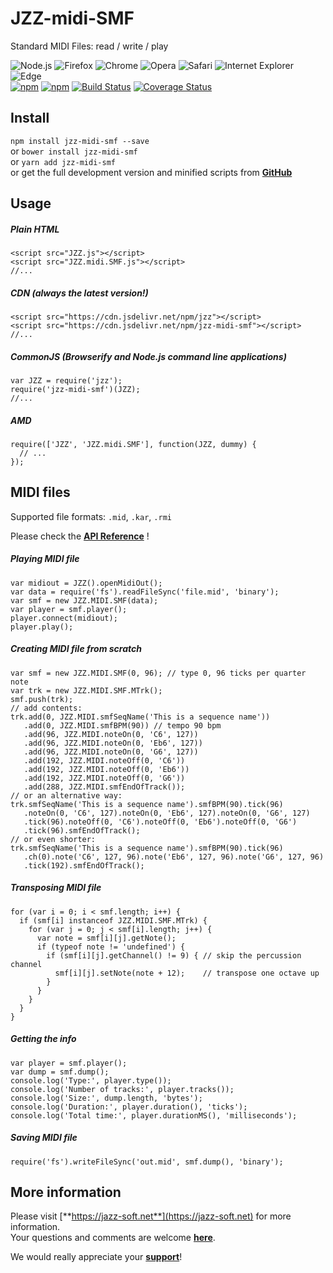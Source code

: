 # JZZ-midi-SMF

Standard MIDI Files: read / write / play

![Node.js](https://jazz-soft.github.io/img/nodejs.jpg)
![Firefox](https://jazz-soft.github.io/img/firefox.jpg)
![Chrome](https://jazz-soft.github.io/img/chrome.jpg)
![Opera](https://jazz-soft.github.io/img/opera.jpg)
![Safari](https://jazz-soft.github.io/img/safari.jpg)
![Internet Explorer](https://jazz-soft.github.io/img/msie.jpg)
![Edge](https://jazz-soft.github.io/img/edge.jpg)  
[![npm](https://img.shields.io/npm/v/jzz-midi-smf.svg)](https://www.npmjs.com/package/jzz-midi-smf)
[![npm](https://img.shields.io/npm/dt/jzz-midi-smf.svg)](https://www.npmjs.com/package/jzz-midi-smf)
[![Build Status](https://travis-ci.org/jazz-soft/JZZ-midi-SMF.svg?branch=master)](https://travis-ci.org/jazz-soft/JZZ-midi-SMF)
[![Coverage Status](https://coveralls.io/repos/github/jazz-soft/JZZ-midi-SMF/badge.svg?branch=master)](https://coveralls.io/github/jazz-soft/JZZ-midi-SMF?branch=master)


## Install

`npm install jzz-midi-smf --save`  
or `bower install jzz-midi-smf`  
or `yarn add jzz-midi-smf`  
or get the full development version and minified scripts from [**GitHub**](https://github.com/jazz-soft/JZZ-midi-SMF)

## Usage

##### Plain HTML

    <script src="JZZ.js"></script>
    <script src="JZZ.midi.SMF.js"></script>
    //...

##### CDN (always the latest version!)

    <script src="https://cdn.jsdelivr.net/npm/jzz"></script>
    <script src="https://cdn.jsdelivr.net/npm/jzz-midi-smf"></script>
    //...

##### CommonJS (Browserify and Node.js command line applications)

    var JZZ = require('jzz');
    require('jzz-midi-smf')(JZZ);
    //...

##### AMD

    require(['JZZ', 'JZZ.midi.SMF'], function(JZZ, dummy) {
      // ...
    });

## MIDI files
Supported file formats: `.mid`, `.kar`, `.rmi`

Please check the [**API Reference**](https://jazz-soft.net/doc/JZZ/midifile.html) !

##### Playing MIDI file

    var midiout = JZZ().openMidiOut();
    var data = require('fs').readFileSync('file.mid', 'binary');
    var smf = new JZZ.MIDI.SMF(data);
    var player = smf.player();
    player.connect(midiout);
    player.play();

##### Creating MIDI file from scratch

    var smf = new JZZ.MIDI.SMF(0, 96); // type 0, 96 ticks per quarter note
    var trk = new JZZ.MIDI.SMF.MTrk();
    smf.push(trk);
    // add contents:
    trk.add(0, JZZ.MIDI.smfSeqName('This is a sequence name'))
       .add(0, JZZ.MIDI.smfBPM(90)) // tempo 90 bpm
       .add(96, JZZ.MIDI.noteOn(0, 'C6', 127))
       .add(96, JZZ.MIDI.noteOn(0, 'Eb6', 127))
       .add(96, JZZ.MIDI.noteOn(0, 'G6', 127))
       .add(192, JZZ.MIDI.noteOff(0, 'C6'))
       .add(192, JZZ.MIDI.noteOff(0, 'Eb6'))
       .add(192, JZZ.MIDI.noteOff(0, 'G6'))
       .add(288, JZZ.MIDI.smfEndOfTrack());
    // or an alternative way:
    trk.smfSeqName('This is a sequence name').smfBPM(90).tick(96)
       .noteOn(0, 'C6', 127).noteOn(0, 'Eb6', 127).noteOn(0, 'G6', 127)
       .tick(96).noteOff(0, 'C6').noteOff(0, 'Eb6').noteOff(0, 'G6')
       .tick(96).smfEndOfTrack();
    // or even shorter:
    trk.smfSeqName('This is a sequence name').smfBPM(90).tick(96)
       .ch(0).note('C6', 127, 96).note('Eb6', 127, 96).note('G6', 127, 96)
       .tick(192).smfEndOfTrack();

##### Transposing MIDI file

    for (var i = 0; i < smf.length; i++) {
      if (smf[i] instanceof JZZ.MIDI.SMF.MTrk) {
        for (var j = 0; j < smf[i].length; j++) {
          var note = smf[i][j].getNote();
          if (typeof note != 'undefined') {
            if (smf[i][j].getChannel() != 9) { // skip the percussion channel
              smf[i][j].setNote(note + 12);    // transpose one octave up
            }
          }
        }
      }
    }

##### Getting the info

    var player = smf.player();
    var dump = smf.dump();
    console.log('Type:', player.type());
    console.log('Number of tracks:', player.tracks());
    console.log('Size:', dump.length, 'bytes');
    console.log('Duration:', player.duration(), 'ticks');
    console.log('Total time:', player.durationMS(), 'milliseconds');

##### Saving MIDI file

    require('fs').writeFileSync('out.mid', smf.dump(), 'binary');


## More information

Please visit [**https://jazz-soft.net**](https://jazz-soft.net) for more information.  
Your questions and comments are welcome [**here**](https://jazz-soft.org).

We would really appreciate your [**support**](https://jazz-soft.net/donate)!
